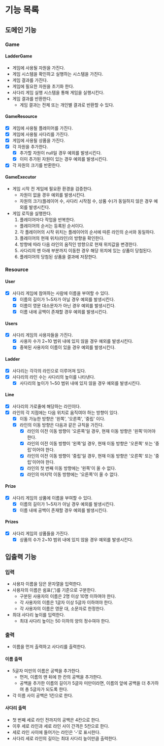# 기능 목록

## 도메인 기능

### Game

#### LadderGame
- 게임에 사용될 자원을 가진다.
- 게임 시스템을 확인하고 실행하는 시스템을 가진다.
- 게임 결과를 가진다.
- 게임에 필요한 자원을 초기화 한다.
- 사다리 게임 실행 시스템을 통해 게임을 실행시킨다.
- 게임 결과를 반환한다.
  - 게임 결과는 전체 또는 개인별 결과로 반환할 수 있다.

#### GameResource
- [x] 게임에 사용될 플레이어를 가진다.
- [x] 게임에 사용될 사다리를 가진다.
- [x] 게임에 사용될 상품을 가진다.
- [x] 각 자원을 추가한다.
  - [x] 추가할 자원이 null일 경우 예외를 발생시킨다.
  - [x] 이미 추가된 자원이 있는 경우 예외를 발생시킨다.
- [x] 각 자원의 크기를 반환한다.

#### GameExecutor
- 게임 시작 전 게임에 필요환 환경을 검증한다.
  - 자원이 없을 경우 예외를 발생시킨다.
  - 자원의 크기(플레이어 수, 사다리 시작점 수, 상품 수)가 동일하지 않은 경우 예외를 발생시킨다.
- 게임 로직을 실행한다.
  1. 플레이어마다 작업을 반복한다.
    - 플레이어의 순서는 등록된 순서이다.
  2. 각 플레이어의 시작 위치는 플레이어의 순서에 따른 라인의 순서와 동일하다.
  3. 플레이어의 현재 위치(라인)의 방향을 확인한다.
  4. 방향에 따라 다음 라인의 움직인 방향으로 현재 위치값을 변경한다.
  5. 사다리의 맨 아래 부분까지 이동한 경우 해당 위치에 있는 상품이 당첨된다.
  6. 플레이어의 당첨된 상품을 결과에 저장한다.

### Resource

#### User
- [x] 사다리 게임에 참여하는 사람에 이름을 부여할 수 있다.
    - [x] 이름의 길이가 1~5자가 아닐 경우 예외를 발생시킨다.
    - [x] 이름이 영문 대소문자가 아닌 경우 예외를 발생시킨다.
    - [x] 이름 내에 공백이 존재할 경우 예외를 발생시킨다.

#### Users
-  [x] 사다리 게임의 사용자들을 가진다.
  - [x] 사용자 수가 2~10 범위 내에 있지 않을 경우 예외를 발생시킨다.
  - [x] 중복된 사용자의 이름이 있을 경우 예외를 발생시킨다.

#### Ladder
- [x] 사다리는 각각의 라인으로 이루어져 있다.
- [x] 사다리의 라인 수는 사다리의 높이를 나타낸다.
  - [x] 사다리의 높이가 1~50 범위 내에 있지 않을 경우 예외를 발생시킨다.

#### Line
- [x] 사다리의 가로줄에 해당하는 라인이다.
- [x] 라인의 각 지점에는 다음 위치로 움직여야 하는 방향이 있다.
  - [x] 이동 가능한 방향은 '왼쪽', '오른쪽', '중립' 이다.
  - [x] 라인의 이동 방향은 다음과 같은 규칙을 가진다.
    - [x] 라인의 이전 이동 방향이 '오른쪽'일 경우, 현재 이동 방향은 '왼쪽'이어야 한다.
    - [x] 라인의 이전 이동 방향이 '왼쪽'일 경우, 현재 이동 방향은 '오른쪽' 또는 '중립'이어야 한다.
    - [x] 라인의 이전 이동 방향이 '중립'일 경우, 현재 이동 방향은 '오른쪽' 또는 '중립'이어야 한다.
    - [x] 라인의 첫 번째 이동 방향에는 '왼쪽'이 올 수 없다.
    - [x] 라인의 마지막 이동 방향에는 '오른쪽'이 올 수 없다.

#### Prize
- [x] 사다리 게임의 상품에 이름을 부여할 수 있다.
  - [x] 이름의 길이가 1~5자가 아닐 경우 예외를 발생시킨다.
  - [x] 이름 내에 공백이 존재할 경우 예외를 발생시킨다.

#### Prizes
- [x] 사다리 게임의 상품들을 가진다.
  - [x] 상품의 수가 2~10 범위 내에 있지 않을 경우 예외를 발생시킨다.

## 입출력 기능

### 입력

- 사용자 이름을 담은 문자열을 입력한다.
- 사용자의 이름은 쉼표(‘,’)를 기준으로 구분한다.
    - 구분된 사용자의 이름은 2명 이상 10명 이하여야 한다.
    - 각 사용자의 이름은 1글자 이상 5글자 이하여야 한다.
    - 각 사용자의 이름은 영문 대, 소문자로 한정한다.
- 최대 사다리 높이를 입력한다.
    - 최대 사다리 높이는 50 이하의 양의 정수여야 한다.

### 출력

- 이름을 먼저 출력하고 사다리를 출력한다.

#### 이름 출력

- 5글자 미만의 이름은 공백을 추가한다.
    - 먼저, 이름의 맨 뒤에 한 칸의 공백을 추가한다.
    - 공백을 추가한 이름의 길이가 5글자 미만이라면, 이름의 앞에 공백을 더 추가하여 총 5글자가 되도록 한다.
- 각 이름 사이 공백은 1칸으로 한다.

#### 사다리 출력

- 첫 번째 세로 라인 전까지의 공백은 4칸으로 한다.
- 이후 세로 라인과 세로 라인 사이 간격은 5칸으로 한다.
- 세로 라인 사이에 들어가는 라인은 ‘-’로 표시한다.
- 사다리 세로 라인의 길이는 최대 사다리 높이만큼 출력한다.
